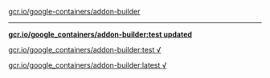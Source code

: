 [gcr.io/google-containers/addon-builder](https://hub.docker.com/r/anjia0532/addon-builder/tags/) 

----
**[gcr.io/google_containers/addon-builder:test updated](https://hub.docker.com/r/anjia0532/addon-builder/tags/)**

[gcr.io/google_containers/addon-builder:test √](https://hub.docker.com/r/anjia0532/addon-builder/tags/)

[gcr.io/google_containers/addon-builder:latest √](https://hub.docker.com/r/anjia0532/addon-builder/tags/)

